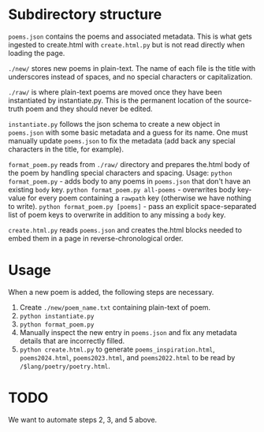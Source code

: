 # Subdirectory structure

`poems.json` contains the poems and associated metadata.  This is what gets ingested to create.html with `create.html.py` but is not read directly when loading the page.

`./new/` stores new poems in plain-text.  The name of each file is the title with underscores instead of spaces, and no special characters or capitalization.

`./raw/` is where plain-text poems are moved once they have been instantiated by instantiate.py.  This is the permanent location of the source-truth poem and they should never be edited.

`instantiate.py` follows the json schema to create a new object in `poems.json` with some basic metadata and a guess for its name.  One must manually update `poems.json` to fix the metadata (add back any special characters in the title, for example).

`format_poem.py` reads from `./raw/` directory and prepares the.html body of the poem by handling special characters and spacing.
    Usage:
    `python format_poem.py` - adds body to any poems in `poems.json` that don't have an existing `body` key.
    `python format_poem.py all-poems` - overwrites body key-value for every poem containing a `rawpath` key (otherwise we have nothing to write).
    `python format_poem.py [poems]` - pass an explicit space-separated list of poem keys to overwrite in addition to any missing a `body` key.

`create.html.py` reads `poems.json` and creates the.html blocks needed to embed them in a page in reverse-chronological order.

# Usage

When a new poem is added, the following steps are necessary.
1. Create `./new/poem_name.txt` containing plain-text of poem.
2. `python instantiate.py`
3. `python format_poem.py`
4. Manually inspect the new entry in `poems.json` and fix any metadata details that are incorrectly filled.
5. `python create.html.py` to generate `poems_inspiration.html`, `poems2024.html`, `poems2023.html`, and `poems2022.html` to be read by `/$lang/poetry/poetry.html`.

# TODO
We want to automate steps 2, 3, and 5 above.
